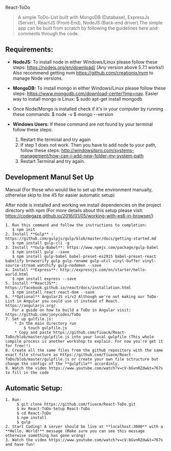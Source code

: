 React-ToDo

> A simple ToDo-List built with MongoDB (Database), ExpressJs (Server), ReactJS (Front-End), NodeJS (Back-end driver).The simple app can be built from scratch by following the guidelines here and comments through the code.

## Requirements:
* **NodeJS:**  To install node in either Windows/Linux please follow these steps: https://nodejs.org/en/download/ (Any version above 5.7.1 works!) Also recommend getting nvm https://github.com/creationix/nvm to manage Node versions.
* **MongoDB:** To install mongo in either Windows/Linux please follow these steps: https://www.mongodb.com/download-center?jmp=nav. Easier way to install mongo is Linux: $ sudo apt-get install mongodb
       
* Once Node/Mongo is installed check if it's in your computer by running these commands:
    $ node -v
    $ mongo --version

*  **Windows Users:** If these command are not found by your terminal follow these steps:
    1. Restart the terminal and try again
    2. If step 1 does not work. Then you have to add node to your path, follow these steps: http://windowsitpro.com/systems-management/how-can-i-add-new-folder-my-system-path
    3. Restart Terminal and try again.


## Development Manul Set Up

Manual (For those who would like to set up the environment manually, otherwise skip to line 45 for easier automatic setup)

 After node is installed and working we install dependencies on the project directory with npm (For more details about this setup please visit: https://codegaze.github.io/2016/01/05/working-with-es6-in-browser/)

    1. Run this command and follow the instructions to completion:
       $ npm init
    2. Install **Gulp** : https://github.com/gulpjs/gulp/blob/master/docs/getting-started.md
       $ npm install gulp-cli -g
    3. Install **Gulp-Babel**: https://www.npmjs.com/package/gulp-babel
       $ npm install gulp --save   
       $ npm install gulp-babel babel-preset-es2015 babel-preset-react babelify browserify gulp gulp-rename gulp-util vinyl-buffer vinyl-source-stream watchify gulp-nodemon --save
    4. Install **Express**: http://expressjs.com/en/starter/hello-world.html
       $ npm install express --save
    5. Install **ReactJS**: https://facebook.github.io/react/docs/installation.html
       $ npm install react react-dom --save
    6. **Optional** AngularJS v1/v2 Although we're not making our ToDo-List in Angular you could use it instead of React. https://angularjs.org/
       For a guide on how to build a ToDo in Angular visit: https://github.com/jonycodes/ToDo   
    7. Set up gulfile.js:
        * In the main directory run
            $ touch gulpfile.js
        * Copy and paste https://github.com/fiuacm/React-ToDo/blob/master/gulpfile.js into your local gulpfile (This whole compile process is another workshop to explain. For now you're get it for free!!)
    8. Create all the same files from the github repository with the same exact file structure as https://github.com/fiuacm/React-ToDo/blob/master/gulpfile.js or create your own file sctructure but change the configs of the **gulpfile** accordinly. 
    9. Watch the video https://www.youtube.com/watch?v=cV-bGvnRZdw&t=767s to fill in the code

## Automatic Setup:

    1. Run:
         $ git clone https://github.com/fiuacm/React-ToDo.git
         $ mv React-ToDo-Setup React-ToDo
         $ cd React-ToDo
         $ npm install
         $ gulp
    2. Start Coding! A server should be live at **localhost:3000** with a **Hello, World!** message (Make sure you can see this message otherwise something has gone wrong)  
    3. Watch the video https://www.youtube.com/watch?v=cV-bGvnRZdw&t=767s and have fun!  
